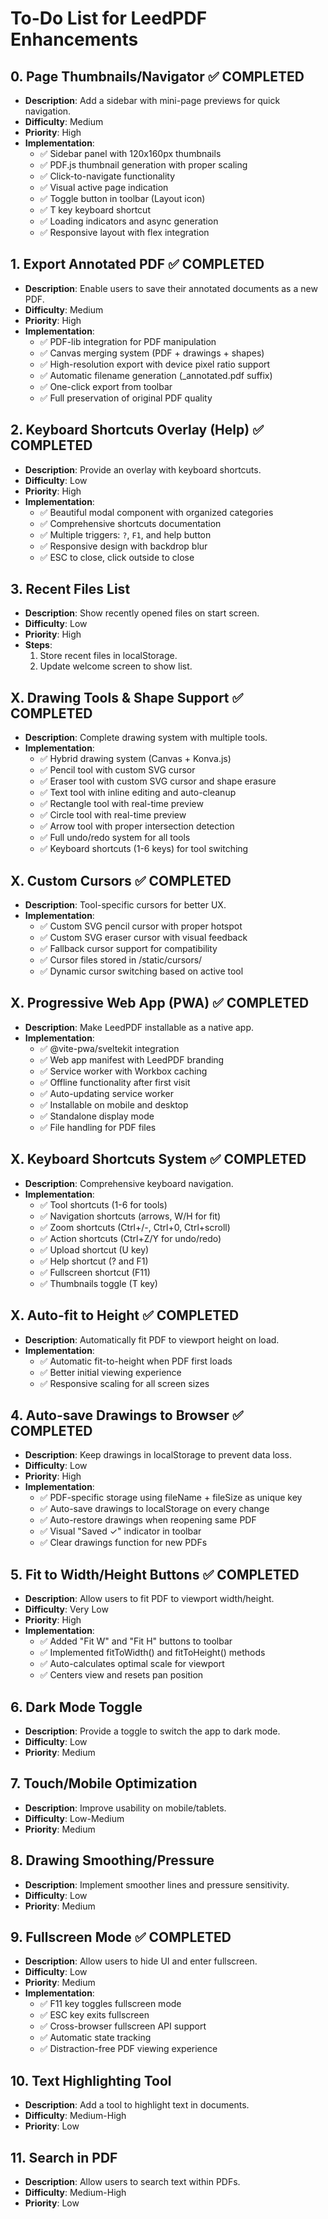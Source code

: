 # To-Do List for LeedPDF Enhancements

## **0. Page Thumbnails/Navigator** ✅ COMPLETED
- **Description**: Add a sidebar with mini-page previews for quick navigation.
- **Difficulty**: Medium
- **Priority**: High
- **Implementation**:
  - ✅ Sidebar panel with 120x160px thumbnails
  - ✅ PDF.js thumbnail generation with proper scaling
  - ✅ Click-to-navigate functionality
  - ✅ Visual active page indication
  - ✅ Toggle button in toolbar (Layout icon)
  - ✅ T key keyboard shortcut
  - ✅ Loading indicators and async generation
  - ✅ Responsive layout with flex integration

## **1. Export Annotated PDF** ✅ COMPLETED
- **Description**: Enable users to save their annotated documents as a new PDF.
- **Difficulty**: Medium
- **Priority**: High
- **Implementation**:
  - ✅ PDF-lib integration for PDF manipulation
  - ✅ Canvas merging system (PDF + drawings + shapes)
  - ✅ High-resolution export with device pixel ratio support
  - ✅ Automatic filename generation (_annotated.pdf suffix)
  - ✅ One-click export from toolbar
  - ✅ Full preservation of original PDF quality

## **2. Keyboard Shortcuts Overlay (Help)** ✅ COMPLETED
- **Description**: Provide an overlay with keyboard shortcuts.
- **Difficulty**: Low
- **Priority**: High
- **Implementation**:
  - ✅ Beautiful modal component with organized categories
  - ✅ Comprehensive shortcuts documentation
  - ✅ Multiple triggers: `?`, `F1`, and help button
  - ✅ Responsive design with backdrop blur
  - ✅ ESC to close, click outside to close

## **3. Recent Files List**
- **Description**: Show recently opened files on start screen.
- **Difficulty**: Low
- **Priority**: High
- **Steps**:
  1. Store recent files in localStorage.
  2. Update welcome screen to show list.

## **X. Drawing Tools & Shape Support** ✅ COMPLETED
- **Description**: Complete drawing system with multiple tools.
- **Implementation**:
  - ✅ Hybrid drawing system (Canvas + Konva.js)
  - ✅ Pencil tool with custom SVG cursor
  - ✅ Eraser tool with custom SVG cursor and shape erasure
  - ✅ Text tool with inline editing and auto-cleanup
  - ✅ Rectangle tool with real-time preview
  - ✅ Circle tool with real-time preview
  - ✅ Arrow tool with proper intersection detection
  - ✅ Full undo/redo system for all tools
  - ✅ Keyboard shortcuts (1-6 keys) for tool switching

## **X. Custom Cursors** ✅ COMPLETED
- **Description**: Tool-specific cursors for better UX.
- **Implementation**:
  - ✅ Custom SVG pencil cursor with proper hotspot
  - ✅ Custom SVG eraser cursor with visual feedback
  - ✅ Fallback cursor support for compatibility
  - ✅ Cursor files stored in /static/cursors/
  - ✅ Dynamic cursor switching based on active tool

## **X. Progressive Web App (PWA)** ✅ COMPLETED
- **Description**: Make LeedPDF installable as a native app.
- **Implementation**:
  - ✅ @vite-pwa/sveltekit integration
  - ✅ Web app manifest with LeedPDF branding
  - ✅ Service worker with Workbox caching
  - ✅ Offline functionality after first visit
  - ✅ Auto-updating service worker
  - ✅ Installable on mobile and desktop
  - ✅ Standalone display mode
  - ✅ File handling for PDF files

## **X. Keyboard Shortcuts System** ✅ COMPLETED
- **Description**: Comprehensive keyboard navigation.
- **Implementation**:
  - ✅ Tool shortcuts (1-6 for tools)
  - ✅ Navigation shortcuts (arrows, W/H for fit)
  - ✅ Zoom shortcuts (Ctrl+/-, Ctrl+0, Ctrl+scroll)
  - ✅ Action shortcuts (Ctrl+Z/Y for undo/redo)
  - ✅ Upload shortcut (U key)
  - ✅ Help shortcut (? and F1)
  - ✅ Fullscreen shortcut (F11)
  - ✅ Thumbnails toggle (T key)

## **X. Auto-fit to Height** ✅ COMPLETED
- **Description**: Automatically fit PDF to viewport height on load.
- **Implementation**:
  - ✅ Automatic fit-to-height when PDF first loads
  - ✅ Better initial viewing experience
  - ✅ Responsive scaling for all screen sizes

## **4. Auto-save Drawings to Browser** ✅ COMPLETED
- **Description**: Keep drawings in localStorage to prevent data loss.
- **Difficulty**: Low
- **Priority**: High
- **Implementation**:
  - ✅ PDF-specific storage using fileName + fileSize as unique key
  - ✅ Auto-save drawings to localStorage on every change
  - ✅ Auto-restore drawings when reopening same PDF
  - ✅ Visual "Saved ✓" indicator in toolbar
  - ✅ Clear drawings function for new PDFs

## **5. Fit to Width/Height Buttons** ✅ COMPLETED
- **Description**: Allow users to fit PDF to viewport width/height.
- **Difficulty**: Very Low
- **Priority**: High
- **Implementation**:
  - ✅ Added "Fit W" and "Fit H" buttons to toolbar
  - ✅ Implemented fitToWidth() and fitToHeight() methods
  - ✅ Auto-calculates optimal scale for viewport
  - ✅ Centers view and resets pan position

## **6. Dark Mode Toggle**
- **Description**: Provide a toggle to switch the app to dark mode.
- **Difficulty**: Low
- **Priority**: Medium

## **7. Touch/Mobile Optimization**
- **Description**: Improve usability on mobile/tablets.
- **Difficulty**: Low-Medium
- **Priority**: Medium

## **8. Drawing Smoothing/Pressure**
- **Description**: Implement smoother lines and pressure sensitivity.
- **Difficulty**: Low
- **Priority**: Medium

## **9. Fullscreen Mode** ✅ COMPLETED
- **Description**: Allow users to hide UI and enter fullscreen.
- **Difficulty**: Low
- **Priority**: Medium
- **Implementation**:
  - ✅ F11 key toggles fullscreen mode
  - ✅ ESC key exits fullscreen
  - ✅ Cross-browser fullscreen API support
  - ✅ Automatic state tracking
  - ✅ Distraction-free PDF viewing experience

## **10. Text Highlighting Tool**
- **Description**: Add a tool to highlight text in documents.
- **Difficulty**: Medium-High
- **Priority**: Low

## **11. Search in PDF**
- **Description**: Allow users to search text within PDFs.
- **Difficulty**: Medium-High
- **Priority**: Low
